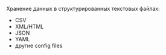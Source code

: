 Хранение данных в структурированных текстовых файлах:
- CSV
- XML/HTML
- JSON
- YAML
- другие config files

